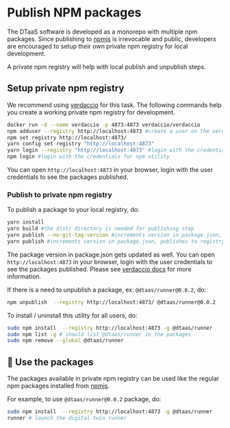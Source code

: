 # Publish NPM packages

The DTaaS software is developed as a monorepo with multiple npm packages.
Since publishing to [npmjs](https://www.npmjs.com/) is
irrevocable and public, developers are encouraged to setup their own private
npm registry for local development.

A private npm registry will help with local publish and unpublish steps.

## Setup private npm registry

We recommend using [verdaccio](https://verdaccio.org) for this task.
The following commands help you create a working private npm registry
for development.

```bash
docker run -d --name verdaccio -p 4873:4873 verdaccio/verdaccio
npm adduser --registry http://localhost:4873 #create a user on the verdaccio registry
npm set registry http://localhost:4873/
yarn config set registry "http://localhost:4873"
yarn login --registry "http://localhost:4873" #login with the credentials for yarn utility
npm login #login with the credentials for npm utility
```

You can open `http://localhost:4873` in your browser, login with
the user credentials to see the packages published.

### Publish to private npm registry

To publish a package to your local registry, do:

```bash
yarn install
yarn build #the dist/ directory is needed for publishing step
yarn publish --no-git-tag-version #increments version in package.json, publishes to registry
yarn publish #increments version in package.json, publishes to registry and adds a git tag
```

The package version in package.json gets updated as well. You can
open `http://localhost:4873` in your browser, login with the user credentials
to see the packages published. Please see
[verdaccio docs](https://verdaccio.org/docs/installation/#basic-usage)
for more information.

If there is a need to unpublish a package, ex: `@dtaas/runner@0.0.2`, do:

```bash
npm unpublish  --registry http://localhost:4873/ @dtaas/runner@0.0.2
```

To install / uninstall this utility for all users, do:

```bash
sudo npm install  --registry http://localhost:4873 -g @dtaas/runner
sudo npm list -g # should list @dtaas/runner in the packages
sudo npm remove --global @dtaas/runner
```

## :rocket: Use the packages

The packages available in private npm registry can be used like
the regular npm packages installed from [npmjs](https://www.npmjs.com/).

For example, to use `@dtaas/runner@0.0.2` package, do:

```bash
sudo npm install  --registry http://localhost:4873 -g @dtaas/runner
runner # launch the digital twin runner
```
